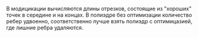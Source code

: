 В модицикации вычисляются длины отрезков, состоящие из "хороших" точек в середине и на концах.
В полиэдре без оптимизации количество ребер удвоенно, соответственно лучше взять полиэдр 
с оптимицазией, где лишние ребра удаляются.
